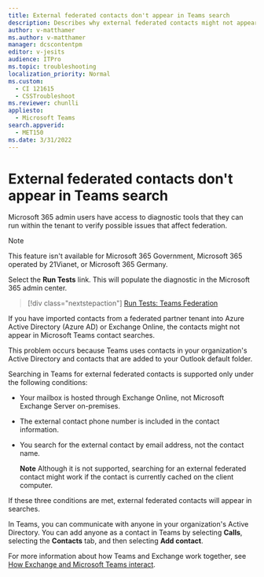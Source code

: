 ```yaml
---
title: External federated contacts don't appear in Teams search
description: Describes why external federated contacts might not appear in Teams searches.
author: v-matthamer
ms.author: v-matthamer
manager: dcscontentpm
editor: v-jesits
audience: ITPro
ms.topic: troubleshooting
localization_priority: Normal
ms.custom: 
  - CI 121615
  - CSSTroubleshoot
ms.reviewer: chunlli
appliesto: 
  - Microsoft Teams
search.appverid: 
  - MET150
ms.date: 3/31/2022
---
```


# External federated contacts don't appear in Teams search

Microsoft 365 admin users have access to diagnostic tools that they can run within the tenant to verify possible issues that affect federation.

> [!NOTE]
> This feature isn't available for Microsoft 365 Government, Microsoft 365 operated by 21Vianet, or Microsoft 365 Germany.

Select the **Run Tests** link. This will populate the diagnostic in the Microsoft 365 admin center.

> [!div class="nextstepaction"]
> [Run Tests: Teams Federation](https://aka.ms/TeamsFederationDiag)

If you have imported contacts from a federated partner tenant into Azure Active Directory (Azure AD) or Exchange Online, the contacts might not appear in Microsoft Teams contact searches.

This problem occurs because Teams uses contacts in your organization's Active Directory and contacts that are added to your Outlook default folder.

Searching in Teams for external federated contacts is supported only under the following conditions:

- Your mailbox is hosted through Exchange Online, not Microsoft Exchange Server on-premises.

- The external contact phone number is included in the contact information.

- You search for the external contact by email address, not the contact name.

    **Note** Although it is not supported, searching for an external federated contact might work if the contact is currently cached on the client computer.

If these three conditions are met, external federated contacts will appear in searches.

In Teams, you can communicate with anyone in your organization's Active Directory. You can add anyone as a contact in Teams by selecting **Calls**, selecting the **Contacts** tab, and then selecting **Add contact**.

For more information about how Teams and Exchange work together, see [How Exchange and Microsoft Teams interact](/microsoftteams/exchange-teams-interact).
